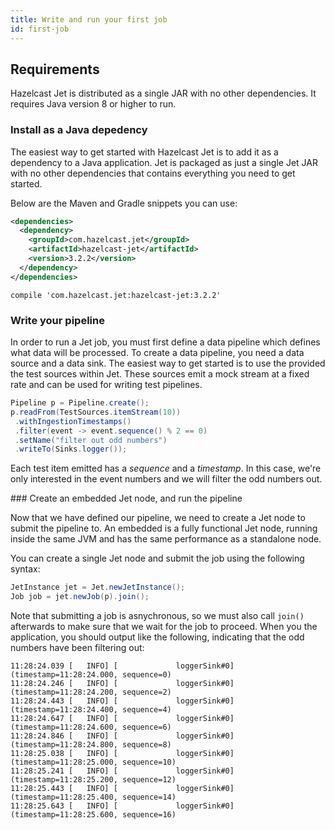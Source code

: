 ```yaml
---
title: Write and run your first job
id: first-job
---
```


## Requirements

Hazelcast Jet is distributed as a single JAR with no other dependencies. 
It requires Java version 8 or higher to run.

### Install as a Java depedency

The easiest way to get started with Hazelcast Jet is to add it as a
dependency to a Java application. Jet is packaged as just a single Jet
JAR with no other dependencies that contains everything you need to get
started.

Below are the Maven and Gradle snippets you can use:

<!--DOCUSAURUS_CODE_TABS-->
<!--Maven-->
```xml
<dependencies>
  <dependency>
    <groupId>com.hazelcast.jet</groupId>
    <artifactId>hazelcast-jet</artifactId>
    <version>3.2.2</version>
  </dependency>
</dependencies>
```
<!--Gradle-->
```
compile 'com.hazelcast.jet:hazelcast-jet:3.2.2'
```
<!--END_DOCUSAURUS_CODE_TABS-->

### Write your pipeline

In order to run a Jet job, you must first define a data pipeline which
defines what data will be processed. To create a data pipeline, you need
a data source and a data sink. The easiest way to get started is to use
the provided the test sources within Jet. These sources emit a mock
stream at a fixed rate and can be used for writing test pipelines.

```java
Pipeline p = Pipeline.create();
p.readFrom(TestSources.itemStream(10))
 .withIngestionTimestamps()
 .filter(event -> event.sequence() % 2 == 0)
 .setName("filter out odd numbers")
 .writeTo(Sinks.logger());
```

Each test item emitted has a _sequence_ and a _timestamp_. In this case,
we're only interested in the event numbers and we will filter the odd
numbers out.

### Create an embedded Jet node, and run the pipeline

Now that we have defined our pipeline, we need to create a Jet node to
submit the pipeline to. An embedded is a fully functional Jet node, running
inside the same JVM and has the same performance as a standalone node.

You can create a single Jet node and submit the job using the following syntax:

```java
JetInstance jet = Jet.newJetInstance();
Job job = jet.newJob(p).join();
```

Note that submitting a job is asnychronous, so we must also call `join()`
afterwards to make sure that we wait for the job to proceed. When you the
application, you should output like the following, indicating that the
odd numbers have been filtering out:

```log
11:28:24.039 [   INFO] [             loggerSink#0] (timestamp=11:28:24.000, sequence=0)
11:28:24.246 [   INFO] [             loggerSink#0] (timestamp=11:28:24.200, sequence=2)
11:28:24.443 [   INFO] [             loggerSink#0] (timestamp=11:28:24.400, sequence=4)
11:28:24.647 [   INFO] [             loggerSink#0] (timestamp=11:28:24.600, sequence=6)
11:28:24.846 [   INFO] [             loggerSink#0] (timestamp=11:28:24.800, sequence=8)
11:28:25.038 [   INFO] [             loggerSink#0] (timestamp=11:28:25.000, sequence=10)
11:28:25.241 [   INFO] [             loggerSink#0] (timestamp=11:28:25.200, sequence=12)
11:28:25.443 [   INFO] [             loggerSink#0] (timestamp=11:28:25.400, sequence=14)
11:28:25.643 [   INFO] [             loggerSink#0] (timestamp=11:28:25.600, sequence=16)
```
